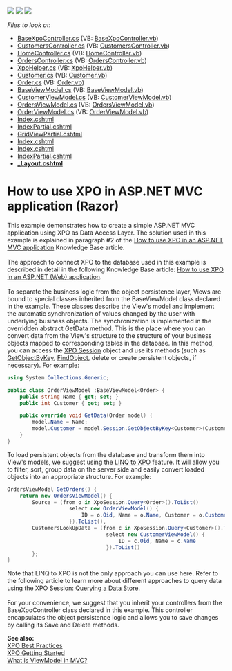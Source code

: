 <!-- default badges list -->
![](https://img.shields.io/endpoint?url=https://codecentral.devexpress.com/api/v1/VersionRange/128567198/14.1.8%2B)
[![](https://img.shields.io/badge/Open_in_DevExpress_Support_Center-FF7200?style=flat-square&logo=DevExpress&logoColor=white)](https://supportcenter.devexpress.com/ticket/details/E3434)
[![](https://img.shields.io/badge/📖_How_to_use_DevExpress_Examples-e9f6fc?style=flat-square)](https://docs.devexpress.com/GeneralInformation/403183)
<!-- default badges end -->
<!-- default file list -->
*Files to look at*:

* [BaseXpoController.cs](./CS/DevExpressMvcApplication/Controllers/BaseXpoController.cs) (VB: [BaseXpoController.vb](./VB/DevExpressMvcApplication/Controllers/BaseXpoController.vb))
* [CustomersController.cs](./CS/DevExpressMvcApplication/Controllers/CustomersController.cs) (VB: [CustomersController.vb](./VB/DevExpressMvcApplication/Controllers/CustomersController.vb))
* [HomeController.cs](./CS/DevExpressMvcApplication/Controllers/HomeController.cs) (VB: [HomeController.vb](./VB/DevExpressMvcApplication/Controllers/HomeController.vb))
* [OrdersController.cs](./CS/DevExpressMvcApplication/Controllers/OrdersController.cs) (VB: [OrdersController.vb](./VB/DevExpressMvcApplication/Controllers/OrdersController.vb))
* [XpoHelper.cs](./CS/DevExpressMvcApplication/Helpers/XpoHelper.cs) (VB: [XpoHelper.vb](./VB/DevExpressMvcApplication/Helpers/XpoHelper.vb))
* [Customer.cs](./CS/DevExpressMvcApplication/Models/Customer.cs) (VB: [Customer.vb](./VB/DevExpressMvcApplication/Models/Customer.vb))
* [Order.cs](./CS/DevExpressMvcApplication/Models/Order.cs) (VB: [Order.vb](./VB/DevExpressMvcApplication/Models/Order.vb))
* [BaseViewModel.cs](./CS/DevExpressMvcApplication/ViewModels/BaseViewModel.cs) (VB: [BaseViewModel.vb](./VB/DevExpressMvcApplication/ViewModels/BaseViewModel.vb))
* [CustomerViewModel.cs](./CS/DevExpressMvcApplication/ViewModels/CustomerViewModel.cs) (VB: [CustomerViewModel.vb](./VB/DevExpressMvcApplication/ViewModels/CustomerViewModel.vb))
* [OrdersViewModel.cs](./CS/DevExpressMvcApplication/ViewModels/OrdersViewModel.cs) (VB: [OrdersViewModel.vb](./VB/DevExpressMvcApplication/ViewModels/OrdersViewModel.vb))
* [OrderViewModel.cs](./CS/DevExpressMvcApplication/ViewModels/OrderViewModel.cs) (VB: [OrderViewModel.vb](./VB/DevExpressMvcApplication/ViewModels/OrderViewModel.vb))
* [Index.cshtml](./CS/DevExpressMvcApplication/Views/Customers/Index.cshtml)
* [IndexPartial.cshtml](./CS/DevExpressMvcApplication/Views/Customers/IndexPartial.cshtml)
* [GridViewPartial.cshtml](./CS/DevExpressMvcApplication/Views/Home/GridViewPartial.cshtml)
* [Index.cshtml](./CS/DevExpressMvcApplication/Views/Home/Index.cshtml)
* [Index.cshtml](./CS/DevExpressMvcApplication/Views/Orders/Index.cshtml)
* [IndexPartial.cshtml](./CS/DevExpressMvcApplication/Views/Orders/IndexPartial.cshtml)
* **[_Layout.cshtml](./CS/DevExpressMvcApplication/Views/Shared/_Layout.cshtml)**
<!-- default file list end -->
# How to use XPO in ASP.NET MVC application (Razor)


<p>This example demonstrates how to create a simple ASP.NET MVC application using XPO as Data Access Layer. The solution used in this example is explained in paragraph #2 of the <a href="https://www.devexpress.com/Support/Center/p/K18525">How to use XPO in an ASP.NET MVC application</a> Knowledge Base article.<br><br>The approach to connect XPO to the database used in this example is described in detail in the following Knowledge Base article: <a href="https://www.devexpress.com/Support/Center/p/K18061">How to use XPO in an ASP.NET (Web) application</a>.<br><br>To separate the business logic from the object persistence layer, Views are bound to special classes inherited from the BaseViewModel<T> class declared in the example. These classes describe the View's model and implement the automatic synchronization of values changed by the user with underlying business objects. The synchronization is implemented in the overridden abstract GetData method. This is the place where you can convert data from the View's structure to the structure of your business objects mapped to corresponding tables in the database. In this method, you can access the <a href="https://documentation.devexpress.com/#CoreLibraries/CustomDocument2022">XPO Session</a> object and use its methods (such as <a href="https://documentation.devexpress.com/#CoreLibraries/DevExpressXpoSession_GetObjectByKey~ClassType~topic">GetObjectByKey</a>, <a href="https://documentation.devexpress.com/#CoreLibraries/DevExpressXpoSession_FindObject~ClassType~topic">FindObject</a>, delete or create persistent objects, if necessary). For example:</p>


```cs
using System.Collections.Generic;

public class OrderViewModel :BaseViewModel<Order> {
    public string Name { get; set; }
    public int Customer { get; set; }

    public override void GetData(Order model) {
        model.Name = Name;
        model.Customer = model.Session.GetObjectByKey<Customer>(Customer);
    }
}
```


<p>To load persistent objects from the database and transform them into View's models, we suggest using the <a href="https://documentation.devexpress.com/#CoreLibraries/CustomDocument4060">LINQ to XPO</a> feature. It will allow you to filter, sort, group data on the server side and easily convert loaded objects into an appropriate structure. For example:</p>


```cs
OrdersViewModel GetOrders() {
	return new OrdersViewModel() {
		Source = (from o in XpoSession.Query<Order>().ToList()
					select new OrderViewModel() {
						ID = o.Oid, Name = o.Name, Customer = o.Customer.Oid
					}).ToList(),
		CustomersLookUpData = (from c in XpoSession.Query<Customer>().ToList()
								select new CustomerViewModel() {
									ID = c.Oid, Name = c.Name
								}).ToList()
		};
}
```


<p>Note that LINQ to XPO is not the only approach you can use here. Refer to the following article to learn more about different approaches to query data using the XPO Session: <a href="https://documentation.devexpress.com/#CoreLibraries/CustomDocument2034">Querying a Data Store</a>.<br><br>For your convenience, we suggest that you inherit your controllers from the BaseXpoController<T> class declared in this example. This controller encapsulates the object persistence logic and allows you to save changes by calling its Save and Delete methods.</p>
<p><strong>See also: <br></strong><a href="https://www.devexpress.com/Support/Center/p/A2944">XPO Best Practices</a><br><a href="https://documentation.devexpress.com/#CoreLibraries/CustomDocument2263">XPO Getting Started</a><br><a href="http://stackoverflow.com/questions/11064316/what-is-viewmodel-in-mvc">What is ViewModel in MVC?</a></p>

<br/>


